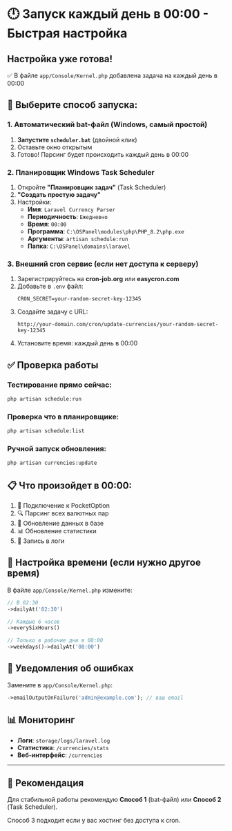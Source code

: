 # 🕛 Запуск каждый день в 00:00 - Быстрая настройка

## Настройка уже готова!
✅ В файле `app/Console/Kernel.php` добавлена задача на каждый день в 00:00

## 🚀 Выберите способ запуска:

### 1. Автоматический bat-файл (Windows, самый простой)

1. **Запустите `scheduler.bat`** (двойной клик)
2. Оставьте окно открытым
3. Готово! Парсинг будет происходить каждый день в 00:00

### 2. Планировщик Windows Task Scheduler

1. Откройте **"Планировщик задач"** (Task Scheduler)
2. **"Создать простую задачу"**
3. Настройки:
   - **Имя**: `Laravel Currency Parser`
   - **Периодичность**: `Ежедневно`
   - **Время**: `00:00`
   - **Программа**: `C:\OSPanel\modules\php\PHP_8.2\php.exe`
   - **Аргументы**: `artisan schedule:run`
   - **Папка**: `C:\OSPanel\domains\laravel`

### 3. Внешний cron сервис (если нет доступа к серверу)

1. Зарегистрируйтесь на **cron-job.org** или **easycron.com**
2. Добавьте в `.env` файл:
   ```env
   CRON_SECRET=your-random-secret-key-12345
   ```
3. Создайте задачу с URL:
   ```
   http://your-domain.com/cron/update-currencies/your-random-secret-key-12345
   ```
4. Установите время: каждый день в 00:00

## ✅ Проверка работы

### Тестирование прямо сейчас:
```bash
php artisan schedule:run
```

### Проверка что в планировщике:
```bash
php artisan schedule:list
```

### Ручной запуск обновления:
```bash
php artisan currencies:update
```

## 📋 Что произойдет в 00:00:

1. 🔄 Подключение к PocketOption
2. 🔍 Парсинг всех валютных пар
3. 💾 Обновление данных в базе
4. 📊 Обновление статистики
5. 📝 Запись в логи

## 🔧 Настройка времени (если нужно другое время)

В файле `app/Console/Kernel.php` измените:
```php
// В 02:30
->dailyAt('02:30')

// Каждые 6 часов
->everySixHours()

// Только в рабочие дни в 08:00
->weekdays()->dailyAt('08:00')
```

## 📧 Уведомления об ошибках

Замените в `app/Console/Kernel.php`:
```php
->emailOutputOnFailure('admin@example.com'); // ваш email
```

## 📊 Мониторинг

- **Логи**: `storage/logs/laravel.log`
- **Статистика**: `/currencies/stats`
- **Веб-интерфейс**: `/currencies`

---

## 🎯 Рекомендация

Для стабильной работы рекомендую **Способ 1** (bat-файл) или **Способ 2** (Task Scheduler).

Способ 3 подходит если у вас хостинг без доступа к cron. 